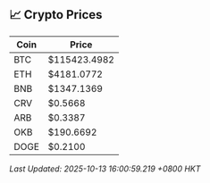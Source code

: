 ## 📈 Crypto Prices

| Coin | Price |
| ---- | ----- |
| BTC | $115423.4982 |
| ETH | $4181.0772 |
| BNB | $1347.1369 |
| CRV | $0.5668 |
| ARB | $0.3387 |
| OKB | $190.6692 |
| DOGE | $0.2100 |

_Last Updated: 2025-10-13 16:00:59.219 +0800 HKT_